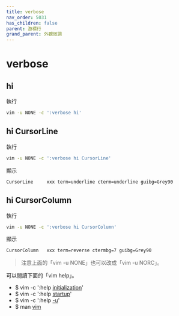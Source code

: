 ```yaml
---
title: verbose
nav_order: 5031
has_children: false
parent: 游標行
grand_parent: 外觀微調
---
```


# verbose


## hi

執行

``` sh
vim -u NONE -c ':verbose hi'
```


## hi CursorLine

執行

``` sh
vim -u NONE -c ':verbose hi CursorLine'
```

顯示

```
CursorLine     xxx term=underline cterm=underline guibg=Grey90
```

## hi CursorColumn

執行

``` sh
vim -u NONE -c ':verbose hi CursorColumn'
```

顯示

``` sh
CursorColumn   xxx term=reverse ctermbg=7 guibg=Grey90
```

> 注意上面的「vim -u NONE」也可以改成「vim -u NORC」。

可以閱讀下面的「vim help」。

* $ vim -c ':help [initialization](https://vimhelp.org/starting.txt.html#initialization)'
* $ vim -c ':help [startup](https://vimhelp.org/starting.txt.html#startup)'
* $ vim -c ':help [-u](https://vimhelp.org/starting.txt.html#-u)'
* $ man [vim](http://manpages.ubuntu.com/manpages/bionic/en/man1/vim.1.html)
